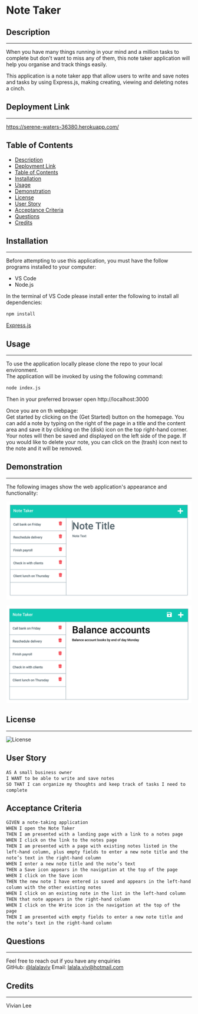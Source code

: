 # Note Taker

## Description
---
When you have many things running in your mind and a million tasks to complete but don't want to miss any of them, this note taker application will help you organise and track things easily. 

This application is a note taker app that allow users to write and save notes and tasks by using Express.js, making creating, viewing and deleting notes a cinch. 

## Deployment Link
---
https://serene-waters-36380.herokuapp.com/

## Table of Contents
  - [Description](#description)
  - [Deployment Link](#deployment-link)
  - [Table of Contents](#table-of-contents)
  - [Installation](#installation)
  - [Usage](#usage)
  - [Demonstration](#demonstration)
  - [License](#license)
  - [User Story](#user-story)
  - [Acceptance Criteria](#acceptance-criteria)
  - [Questions](#questions)
  - [Credits](#credits)

## Installation 
---
  Before attempting to use this application, you must have the follow programs installed to your computer: 

  - VS Code
  - Node.js
  
  In the terminal of VS Code please install enter the following to install all dependencies: 
  ```bash
  npm install
  ```
[Express.js](https://expressjs.com/en/starter/installing.html)

## Usage
---
 To use the application locally please clone the repo to your local environment.
 <br/>
 The application will be invoked by using the following command:

  ```bash
  node index.js
  ```
  Then in your preferred browser open  http://localhost:3000

Once you are on th webpage: 
<br/>
  Get started by clicking on the (Get Started) button on the homepage. 
  You can add a note by typing on the right of the page in a title and the content area and save it by clicking on the (disk) icon on the top right-hand corner. 
  Your notes will then be saved and displayed on the left side of the page. If you would like to delete your note, you can click on the (trash) icon next to the note and it will be removed. 


## Demonstration
---
The following images show the web application's appearance and functionality:

![Existing notes are listed in the left-hand column with empty fields on the right-hand side for the new note’s title and text.](./Assets/11-express-homework-demo-01.png)

![Note titled “Balance accounts” reads, “Balance account books by end of day Monday,” with other notes listed on the left.](./Assets/11-express-homework-demo-02.png)


## License 
---
  ![License](https://img.shields.io/github/license/lalalaviv/Note-Taker)


## User Story

```
AS A small business owner
I WANT to be able to write and save notes
SO THAT I can organize my thoughts and keep track of tasks I need to complete
```


## Acceptance Criteria

```
GIVEN a note-taking application
WHEN I open the Note Taker
THEN I am presented with a landing page with a link to a notes page
WHEN I click on the link to the notes page
THEN I am presented with a page with existing notes listed in the left-hand column, plus empty fields to enter a new note title and the note’s text in the right-hand column
WHEN I enter a new note title and the note’s text
THEN a Save icon appears in the navigation at the top of the page
WHEN I click on the Save icon
THEN the new note I have entered is saved and appears in the left-hand column with the other existing notes
WHEN I click on an existing note in the list in the left-hand column
THEN that note appears in the right-hand column
WHEN I click on the Write icon in the navigation at the top of the page
THEN I am presented with empty fields to enter a new note title and the note’s text in the right-hand column
```


## Questions
---
  Feel free to reach out if you have any enquiries
  <br/>
  GitHub: [@lalalaviv](https://github.com/lalalaviv)
  Email: lalala.viv@hotmail.com


## Credits
---
  Vivian Lee
